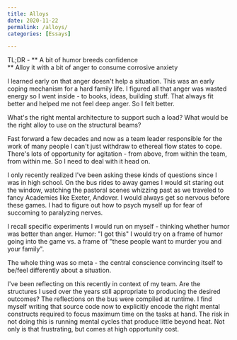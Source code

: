 ```yaml
---
title: Alloys
date: 2020-11-22
permalink: /alloys/
categories: [Essays]

---
```

TL;DR - 
** A bit of humor breeds confidence <br>
** Alloy it with a bit of anger to consume corrosive anxiety 

I learned early on that anger doesn't help a situation. This was an early coping mechanism for a hard family life. I figured all that anger was wasted energy so I went inside - to books, ideas, building stuff. That always fit better and helped me not feel deep anger. So I felt better. 

What's the right mental architecture to support such a load? What would be the right alloy to use on the structural beams? 

Fast forward a few decades and now as a team leader responsible for the work of many people I can't just withdraw to ethereal flow states to cope. There's lots of opportunity for agitation - from above, from within the team, from within me. So I need to deal with it head on. 

I only recently realized I've been asking these kinds of questions since I was in high school. On the bus rides to away games I would sit staring out the window, watching the pastoral scenes whizzing past as we traveled to fancy Academies like Exeter, Andover. I would always get so nervous before these games. I had to figure out how to psych myself up for fear of succoming to paralyzing nerves. 

I recall specific experiments I would run on myself - thinking whether humor was better than anger. 
Humor: "I got this" I would try on a frame of humor going into the game vs. a frame of "these people want to murder you and your family". 

The whole thing was so meta - the central conscience convincing itself to be/feel differently about a situation.

I've been reflecting on this recently in context of my team. Are the structures I used over the years still appropriate to producing the desired outcomes? The reflections on the bus were compiled at runtime. I find myself writing that source code now to explicitly encode the right mental constructs required to focus maximum time on the tasks at hand. The risk in not doing this is running mental cycles that produce little beyond heat. Not only is that frustrating, but comes at high opportunity cost.  

